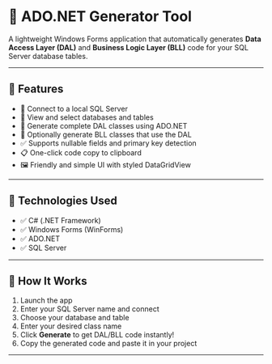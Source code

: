 # 🔧 ADO.NET Generator Tool

A lightweight Windows Forms application that automatically generates **Data Access Layer (DAL)** and **Business Logic Layer (BLL)** code for your SQL Server database tables.

---

## 📌 Features

- 🔌 Connect to a local SQL Server
- 📂 View and select databases and tables
- 🧱 Generate complete DAL classes using ADO.NET
- 🧠 Optionally generate BLL classes that use the DAL
- ✅ Supports nullable fields and primary key detection
- 📋 One-click code copy to clipboard
- 🖼️ Friendly and simple UI with styled DataGridView

---

## 🧠 Technologies Used

- ✅ C# (.NET Framework)
- ✅ Windows Forms (WinForms)
- ✅ ADO.NET
- ✅ SQL Server

---

## 🎯 How It Works

1. Launch the app
2. Enter your SQL Server name and connect
3. Choose your database and table
4. Enter your desired class name
5. Click **Generate** to get DAL/BLL code instantly!
6. Copy the generated code and paste it in your project

---
